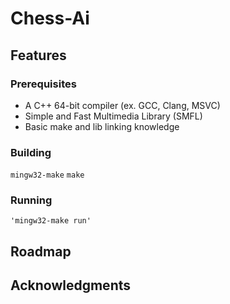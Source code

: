# Chess-Ai


## Features


### Prerequisites

- A C++ 64-bit compiler (ex. GCC, Clang, MSVC)
- Simple and Fast Multimedia Library (SMFL)
- Basic make and lib linking knowledge

### Building

```mingw32-make``` ```make```

### Running

```
'mingw32-make run'
```

## Roadmap


## Acknowledgments



